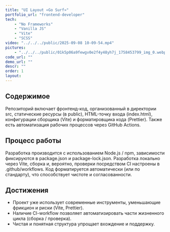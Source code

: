 ```yaml
---
title: "UI Layout «Go Surf»"
portfolio_url: "frontend-developer"
tech:
    - "No Frameworks"
    - "Vanilla JS"
    - "Vite"
    - "SCSS"
video: "../../../public/2025-09-08 10-09-54.mp4"
pictures:
    - "../../../public/01k5p06a9fewgv0e2f4y48yh7j_1758453799_img_0.webp"
code_url: ""
demo_url: ""
descr: ""
order: 1
layout:
---
```


## Содержимое

Репозиторий включает фронтенд-код, организованный в директории src, статические ресурсы (в public), HTML-точку входа (index.html), конфигурации сборщика (Vite) и форматировщика кода (Prettier). Также есть автоматизация рабочих процессов через GitHub Actions.

## Процесс работы

Разработка производится с использованием Node.js / npm, зависимости фиксируются в package.json и package-lock.json. Разработка локально через Vite, сборка и, вероятно, проверки посредством CI настроены в .github/workflows. Код форматируется автоматически (или по стандарту), что способствует чистоте и согласованности.

## Достижения

- Проект уже использует современные инструменты, уменьшающие фрикцион и риски (Vite, Prettier).
- Наличие CI-workflow позволяет автоматизировать части жизненного цикла (сборка / проверка).
- Чистая и понятная структура упрощает вхождение и поддержку.
